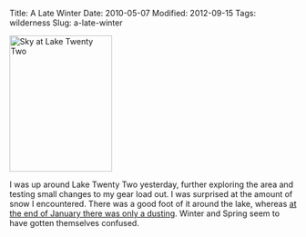 Title: A Late Winter
Date: 2010-05-07
Modified: 2012-09-15
Tags: wilderness
Slug: a-late-winter

<a href="http://www.flickr.com/photos/pigmonkey/4588339994/" title="Sky at Lake Twenty Two by Pig Monkey, on Flickr"><img class="thumb right" src="http://farm5.static.flickr.com/4014/4588339994_812ee77711_m.jpg" width="180" height="240" alt="Sky at Lake Twenty Two" /></a>

I was up around Lake Twenty Two yesterday, further exploring the area and testing small changes to my gear load out. I was surprised at the amount of snow I encountered. There was a good foot of it around the lake, whereas <a href="http://pig-monkey.com/2010/01/29/lake-twenty-two/">at the end of January there was only a dusting</a>. Winter and Spring seem to have gotten themselves confused.



